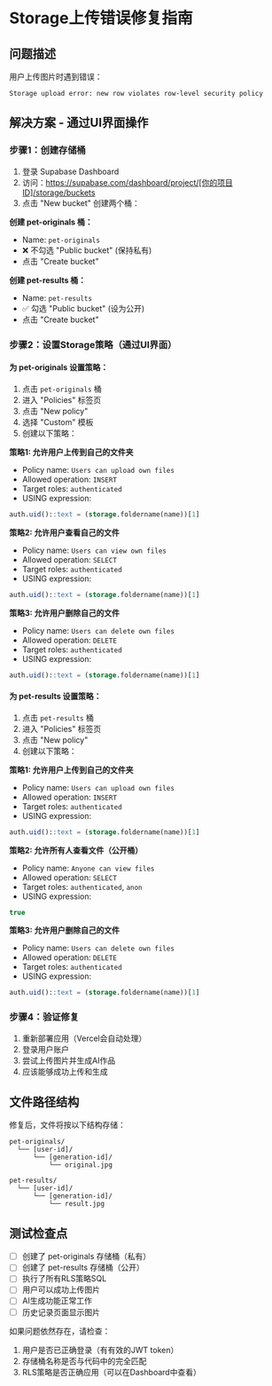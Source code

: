 # Storage上传错误修复指南

## 问题描述
用户上传图片时遇到错误：
```
Storage upload error: new row violates row-level security policy
```

## 解决方案 - 通过UI界面操作

### 步骤1：创建存储桶
1. 登录 Supabase Dashboard
2. 访问：https://supabase.com/dashboard/project/[你的项目ID]/storage/buckets
3. 点击 "New bucket" 创建两个桶：

**创建 pet-originals 桶：**
- Name: `pet-originals`  
- ❌ 不勾选 "Public bucket" (保持私有)
- 点击 "Create bucket"

**创建 pet-results 桶：**
- Name: `pet-results`
- ✅ 勾选 "Public bucket" (设为公开)
- 点击 "Create bucket"

### 步骤2：设置Storage策略（通过UI界面）

#### 为 pet-originals 设置策略：
1. 点击 `pet-originals` 桶
2. 进入 "Policies" 标签页
3. 点击 "New policy"
4. 选择 "Custom" 模板
5. 创建以下策略：

**策略1: 允许用户上传到自己的文件夹**
- Policy name: `Users can upload own files`
- Allowed operation: `INSERT`
- Target roles: `authenticated`
- USING expression: 
```sql
auth.uid()::text = (storage.foldername(name))[1]
```

**策略2: 允许用户查看自己的文件**
- Policy name: `Users can view own files`  
- Allowed operation: `SELECT`
- Target roles: `authenticated`
- USING expression:
```sql
auth.uid()::text = (storage.foldername(name))[1]
```

**策略3: 允许用户删除自己的文件**
- Policy name: `Users can delete own files`
- Allowed operation: `DELETE`  
- Target roles: `authenticated`
- USING expression:
```sql
auth.uid()::text = (storage.foldername(name))[1]
```

#### 为 pet-results 设置策略：
1. 点击 `pet-results` 桶
2. 进入 "Policies" 标签页  
3. 点击 "New policy"
4. 创建以下策略：

**策略1: 允许用户上传到自己的文件夹**
- Policy name: `Users can upload own files`
- Allowed operation: `INSERT`
- Target roles: `authenticated`
- USING expression:
```sql
auth.uid()::text = (storage.foldername(name))[1]
```

**策略2: 允许所有人查看文件（公开桶）**
- Policy name: `Anyone can view files`
- Allowed operation: `SELECT`  
- Target roles: `authenticated`, `anon`
- USING expression:
```sql
true
```

**策略3: 允许用户删除自己的文件**
- Policy name: `Users can delete own files`
- Allowed operation: `DELETE`
- Target roles: `authenticated`  
- USING expression:
```sql
auth.uid()::text = (storage.foldername(name))[1]
```

### 步骤4：验证修复
1. 重新部署应用（Vercel会自动处理）
2. 登录用户账户
3. 尝试上传图片并生成AI作品
4. 应该能够成功上传和生成

## 文件路径结构
修复后，文件将按以下结构存储：
```
pet-originals/
  └── [user-id]/
      └── [generation-id]/
          └── original.jpg

pet-results/
  └── [user-id]/
      └── [generation-id]/
          └── result.jpg
```

## 测试检查点
- [ ] 创建了 pet-originals 存储桶（私有）
- [ ] 创建了 pet-results 存储桶（公开）
- [ ] 执行了所有RLS策略SQL
- [ ] 用户可以成功上传图片
- [ ] AI生成功能正常工作
- [ ] 历史记录页面显示图片

如果问题依然存在，请检查：
1. 用户是否已正确登录（有有效的JWT token）
2. 存储桶名称是否与代码中的完全匹配
3. RLS策略是否正确应用（可以在Dashboard中查看）
